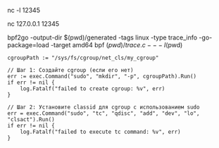 
nc -l 12345

nc 127.0.0.1 12345

bpf2go -output-dir $(pwd)/generated -tags linux -type trace_info -go-package=load -target amd64 bpf $(pwd)/trace.c -- -I$(pwd)

	cgroupPath := "/sys/fs/cgroup/net_cls/my_cgroup"

	// Шаг 1: Создайте cgroup (если его нет)
	err := exec.Command("sudo", "mkdir", "-p", cgroupPath).Run()
	if err != nil {
		log.Fatalf("failed to create cgroup: %v", err)
	}

	// Шаг 2: Установите classid для cgroup с использованием sudo
	err = exec.Command("sudo", "tc", "qdisc", "add", "dev", "lo", "clsact").Run()
	if err != nil {
		log.Fatalf("failed to execute tc command: %v", err)
	}

